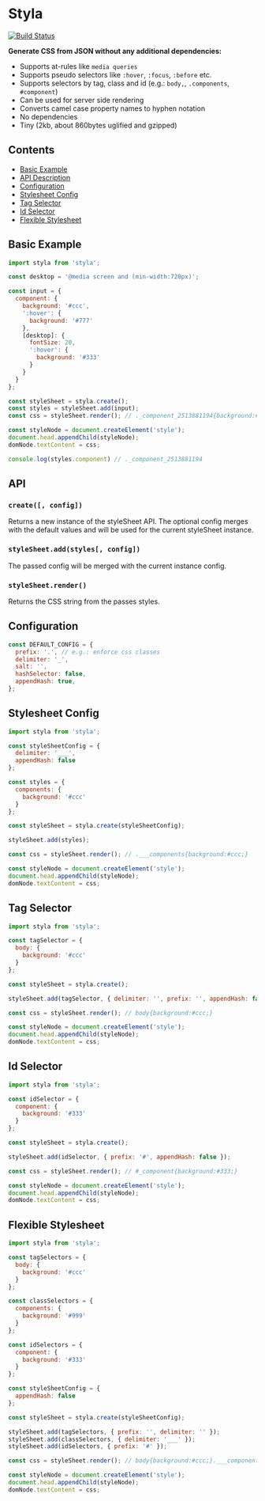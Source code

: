 # Styla

[![Build Status](https://travis-ci.org/davidspinat/styla.svg)](https://travis-ci.org/davidspinat/styla)

__Generate CSS from JSON without any additional dependencies:__

- Supports at-rules like `media queries`
- Supports pseudo selectors like `:hover`, `:focus`, `:before` etc.
- Supports selectors by tag, class and id (e.g.: `body,`, `.components`, `#component`)
- Can be used for server side rendering
- Converts camel case property names to hyphen notation
- No dependencies
- Tiny (2kb, about 860bytes uglified and gzipped)

## Contents

- [Basic Example](#basic-example)
- [API Description](#api)
- [Configuration](#configuration)
- [Stylesheet Config](#stylesheet-config)
- [Tag Selector](#tag-selector)
- [Id Selector](#id-selector)
- [Flexible Stylesheet](#flexible-stylesheet)

## Basic Example

```javascript
import styla from 'styla';

const desktop = '@media screen and (min-width:720px)';

const input = {
  component: {
    background: '#ccc',
    ':hover': {
      background: '#777'
    },
    [desktop]: {
      fontSize: 20,
      ':hover': {
        background: '#333'
      }
    }
  }
};

const styleSheet = styla.create();
const styles = styleSheet.add(input);
const css = styleSheet.render(); // ._component_2513881194{background:#ccc;}.component_2513881194:hover ...

const styleNode = document.createElement('style');
document.head.appendChild(styleNode);
domNode.textContent = css;

console.log(styles.component) // ._component_2513881194
```

## API

### `create([, config])`

Returns a new instance of the styleSheet API. The optional config merges with the default values and will be used for the current styleSheet instance.

### `styleSheet.add(styles[, config])`

The passed config will be merged with the current instance config.

### `styleSheet.render()`

Returns the CSS string from the passes styles.

## Configuration

```javascript
const DEFAULT_CONFIG = {
  prefix: '.', // e.g.: enforce css classes
  delimiter: '_',
  salt: '',
  hashSelector: false,
  appendHash: true,
};
```

## Stylesheet Config

```javascript
import styla from 'styla';

const styleSheetConfig = {
  delimiter: '___',
  appendHash: false
};

const styles = {
  components: {
    background: '#ccc'
  }
};

const styleSheet = styla.create(styleSheetConfig);

styleSheet.add(styles);

const css = styleSheet.render(); // .___components{background:#ccc;}

const styleNode = document.createElement('style');
document.head.appendChild(styleNode);
domNode.textContent = css;
```

## Tag Selector

```javascript
import styla from 'styla';

const tagSelector = {
  body: {
    background: '#ccc'
  }
};

const styleSheet = styla.create();

styleSheet.add(tagSelector, { delimiter: '', prefix: '', appendHash: false });

const css = styleSheet.render(); // body{background:#ccc;}

const styleNode = document.createElement('style');
document.head.appendChild(styleNode);
domNode.textContent = css;
```

## Id Selector

```javascript
import styla from 'styla';

const idSelector = {
  component: {
    background: '#333'
  }
};

const styleSheet = styla.create();

styleSheet.add(idSelector, { prefix: '#', appendHash: false });

const css = styleSheet.render(); // #_component{background:#333;}

const styleNode = document.createElement('style');
document.head.appendChild(styleNode);
domNode.textContent = css;
```

## Flexible Stylesheet

```javascript
import styla from 'styla';

const tagSelectors = {
  body: {
    background: '#ccc'
  }
};

const classSelectors = {
  components: {
    background: '#999'
  }
};

const idSelectors = {
  component: {
    background: '#333'
  }
};

const styleSheetConfig = {
  appendHash: false
};

const styleSheet = styla.create(styleSheetConfig);

styleSheet.add(tagSelectors, { prefix: '', delimiter: '' });
styleSheet.add(classSelectors, { delimiter: '___' });
styleSheet.add(idSelectors, { prefix: '#' });

const css = styleSheet.render(); // body{background:#ccc;}.___components{background:#999;}#_component{background:#333;}

const styleNode = document.createElement('style');
document.head.appendChild(styleNode);
domNode.textContent = css;
```
